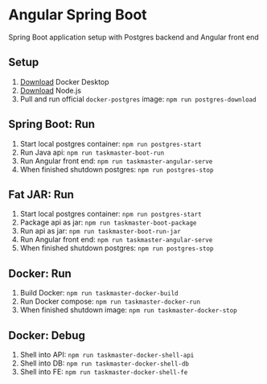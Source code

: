 # Angular Spring Boot

Spring Boot application setup with Postgres backend and Angular front end

## Setup

1. [Download](https://www.docker.com/products/docker-desktop/) Docker Desktop
2. [Download](https://nodejs.org/en/download) Node.js
3. Pull and run official `docker-postgres` image: `npm run postgres-download`

## Spring Boot: Run

1. Start local postgres container: `npm run postgres-start`
2. Run Java api: `npm run taskmaster-boot-run`
3. Run Angular front end: `npm run taskmaster-angular-serve`
4. When finished shutdown postgres: `npm run postgres-stop`

## Fat JAR: Run

1. Start local postgres container: `npm run postgres-start`
2. Package api as jar: `npm run taskmaster-boot-package`
3. Run api as jar: `npm run taskmaster-boot-run-jar`
4. Run Angular front end: `npm run taskmaster-angular-serve`
5. When finished shutdown postgres: `npm run postgres-stop`

## Docker: Run

1. Build Docker: `npm run taskmaster-docker-build`
2. Run Docker compose: `npm run taskmaster-docker-run`
3. When finished shutdown image: `npm run taskmaster-docker-stop`

## Docker: Debug

1. Shell into API: `npm run taskmaster-docker-shell-api`
2. Shell into DB: `npm run taskmaster-docker-shell-db`
3. Shell into FE: `npm run taskmaster-docker-shell-fe`

